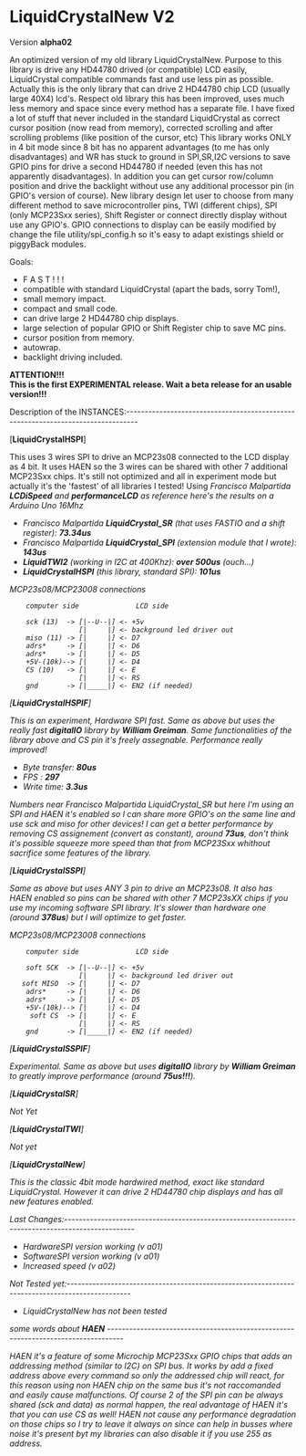 LiquidCrystalNew V2   
===================
<div>Version <b>alpha02</b> </div>

An optimized version of my old library LiquidCrystalNew.
Purpose to this library is drive any HD44780 drived (or compatible) LCD easily, LiquidCrystal compatible commands
fast and use less pin as possible. Actually this is the only library that can drive 2 HD44780 chip LCD (usually large
40X4) lcd's.
Respect old library this has been improved, uses much less memory and space since every method has a separate file.
I have fixed a lot of stuff that never included in the standard LiquidCrystal as correct cursor position (now read from memory),
corrected scrolling and after scrolling problems (like position of the cursor, etc)
This library works ONLY in 4 bit mode since 8 bit has no apparent advantages (to me has only disadvantages) and WR has
stuck to ground in SPI,SR,I2C versions to save GPIO pins for drive a second HD44780 if needed (even this has not
apparently disadvantages). In addition you can get cursor row/column position and drive the backlight without use any
additional processor pin (in GPIO's version of course). New library design let user to choose from many different method
to save microcontroller pins, TWI (different chips), SPI (only MCP23Sxx series), Shift Register or connect directly display
without use any GPIO's.
GPIO connections to display can be easily modified by change the file utility/spi_config.h so it's easy to adapt existings
 shield or piggyBack modules.

Goals:

 - F A S T ! ! !
 - compatible with standard LiquidCrystal (apart the bads, sorry Tom!),
 - small memory impact.
 - compact and small code.
 - can drive large 2 HD44780 chip displays.
 - large selection of popular GPIO or Shift Register chip to save MC pins.
 - cursor position from memory.
 - autowrap.
 - backlight driving included.

<div><b>ATTENTION!!!</b></div>
<b>This is the first EXPERIMENTAL release. Wait a beta release for an usable version!!!</b>

Description of the INSTANCES:---------------------------------------------------------------------------------

[<b>LiquidCrystalHSPI</b>]

This uses 3 wires SPI to drive an MCP23s08 connected to the LCD display as 4 bit. It uses HAEN so the 3 wires can be
shared with other 7 additional MCP23Sxx chips.
It's still not optimized and all in experiment mode but actually it's the 'fastest' of all libraries I tested!
Using <i>Francisco Malpartida</b> <b>LCDiSpeed</b> and <b>performanceLCD</b> as reference here's the results on a Arduino Uno 16Mhz

 - Francisco Malpartida <b>LiquidCrystal_SR</b> (that uses FASTIO and a shift register):  <b>73.34us</b>
 - Francisco Malpartida <b>LiquidCrystal_SPI</b> (extension module that I wrote): <b>143us</b>
 - <b>LiquidTWI2</b> (working in I2C at 400Khz): <b>over 500us</b> (ouch...)
 - <b>LiquidCrystalHSPI</b> (this library, standard SPI): <b>101us</b>



MCP23s08/MCP23008 connections

        computer side              LCD side
                           
        sck (13)  -> [|--U--|] <- +5v
                     [|     |] <- background led driver out
        miso (11) -> [|     |] <- D7
        adrs*     -> [|     |] <- D6
        adrs*     -> [|     |] <- D5
        +5V-(10k)--> [|     |] <- D4
        CS (10)   -> [|     |] <- E
                     [|     |] <- RS
        gnd       -> [|_____|] <- EN2 (if needed)
        
[<b>LiquidCrystalHSPIF</b>]

This is an experiment, Hardware SPI fast.
Same as above but uses the really fast <b>digitalIO</b> library by <b>William Greiman</b>.
Same functionalities of the library above and CS pin it's freely assegnable. Performance really improved!

 - Byte transfer: <b>80us</b>
 - FPS : <b>297</b>
 - Write time: <b>3.3us</b>

Numbers near Francisco Malpartida LiquidCrystal_SR but here I'm using an SPI and HAEN it's enabled so I can share more
GPIO's on the same line and use sck and miso for other devices!
I can get a better performance by removing CS assignement (convert as constant), around <b>73us</b>,
 don't think it's possible squeeze more speed than that from MCP23Sxx whithout sacrifice some features of the library.

[<b>LiquidCrystalSSPI</b>]

Same as above but uses ANY 3 pin to drive an MCP23s08. It also has HAEN enabled so pins can be shared with other 7 MCP23sXX
chips if you use my incoming software SPI library. It's slower than hardware one (around <b>378us</b>) but I will optimize to
get faster.

MCP23s08/MCP23008 connections

        computer side              LCD side
                           
        soft SCK  -> [|--U--|] <- +5v
                     [|     |] <- background led driver out
       soft MISO  -> [|     |] <- D7
        adrs*     -> [|     |] <- D6
        adrs*     -> [|     |] <- D5
        +5V-(10k)--> [|     |] <- D4
         soft CS  -> [|     |] <- E
                     [|     |] <- RS
        gnd       -> [|_____|] <- EN2 (if needed)
        
[<b>LiquidCrystalSSPIF</b>]

Experimental.
Same as above but uses <b>digitalIO</b> library by <b>William Greiman</b> to greatly improve performance (around <b>75us!!!</b>).

[<b>LiquidCrystalSR</b>]

Not Yet

[<b>LiquidCrystalTWI</b>]

Not yet

[<b>LiquidCrystalNew</b>]

This is the classic 4bit mode hardwired method, exact like standard LiquidCrystal. However it can drive 2 HD44780 chip displays
and has all new features enabled.


Last Changes:-------------------------------------------------------------------------------------------------

 - HardwareSPI version working (v a01)
 - SoftwareSPI version working (v a01)
 - Increased speed (v a02)

Not Tested yet:-----------------------------------------------------------------------------------------------

 - LiquidCrystalNew has not been tested


some words about <b>HAEN</b> ----------------------------------------------------------------------------------

HAEN it's a feature of some Microchip MCP23Sxx GPIO chips that adds an addressing method (similar to I2C) on SPI bus.
It works by add a fixed address above every command so only the addressed chip will react, for this reason using 
non HAEN chip on the same bus it's not raccomanded and easily cause malfunctions. Of course 2 of the SPI pin can be
always shared (sck and data) as normal happen, the real advantage of HAEN it's that you can use CS as well!
HAEN not cause any performance degradation on those chips so I try to leave it always on since can help in busses
where noise it's present byt my libraries can also disable it if you use 255 as address.

